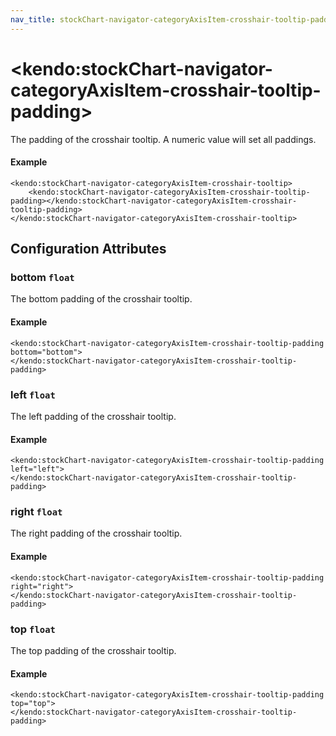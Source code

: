 ```yaml
---
nav_title: stockChart-navigator-categoryAxisItem-crosshair-tooltip-padding
---
```


# \<kendo:stockChart-navigator-categoryAxisItem-crosshair-tooltip-padding\>

The padding of the crosshair tooltip. A numeric value will set all paddings.

#### Example
    <kendo:stockChart-navigator-categoryAxisItem-crosshair-tooltip>
        <kendo:stockChart-navigator-categoryAxisItem-crosshair-tooltip-padding></kendo:stockChart-navigator-categoryAxisItem-crosshair-tooltip-padding>
    </kendo:stockChart-navigator-categoryAxisItem-crosshair-tooltip>

## Configuration Attributes

### bottom `float`

The bottom padding of the crosshair tooltip.

#### Example
    <kendo:stockChart-navigator-categoryAxisItem-crosshair-tooltip-padding bottom="bottom">
    </kendo:stockChart-navigator-categoryAxisItem-crosshair-tooltip-padding>

### left `float`

The left padding of the crosshair tooltip.

#### Example
    <kendo:stockChart-navigator-categoryAxisItem-crosshair-tooltip-padding left="left">
    </kendo:stockChart-navigator-categoryAxisItem-crosshair-tooltip-padding>

### right `float`

The right padding of the crosshair tooltip.

#### Example
    <kendo:stockChart-navigator-categoryAxisItem-crosshair-tooltip-padding right="right">
    </kendo:stockChart-navigator-categoryAxisItem-crosshair-tooltip-padding>

### top `float`

The top padding of the crosshair tooltip.

#### Example
    <kendo:stockChart-navigator-categoryAxisItem-crosshair-tooltip-padding top="top">
    </kendo:stockChart-navigator-categoryAxisItem-crosshair-tooltip-padding>

